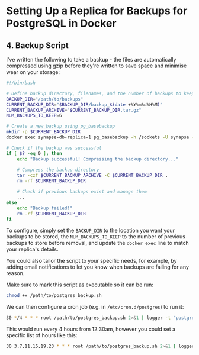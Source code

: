 # Setting Up a Replica for Backups for PostgreSQL in Docker

## 4. Backup Script

I've written the following to take a backup - the files are automatically compressed using gzip before they're written to save space and minimise wear on your storage:

```bash
#!/bin/bash

# Define backup directory, filenames, and the number of backups to keep
BACKUP_DIR="/path/to/backups"
CURRENT_BACKUP_DIR="$BACKUP_DIR/backup_$(date +%Y%m%d%H%M)"
CURRENT_BACKUP_ARCHIVE="$CURRENT_BACKUP_DIR.tar.gz"
NUM_BACKUPS_TO_KEEP=6

# Create a new backup using pg_basebackup
mkdir -p $CURRENT_BACKUP_DIR
docker exec synapse-db-replica-1 pg_basebackup -h /sockets -U synapse -D $CURRENT_BACKUP_DIR -Fp

# Check if the backup was successful
if [ $? -eq 0 ]; then
    echo "Backup successful! Compressing the backup directory..."
    
    # Compress the backup directory
    tar -czf $CURRENT_BACKUP_ARCHIVE -C $CURRENT_BACKUP_DIR .
    rm -rf $CURRENT_BACKUP_DIR

    # Check if previous backups exist and manage them
    ...
else
    echo "Backup failed!"
    rm -rf $CURRENT_BACKUP_DIR
fi
```

To configure, simply set the `BACKUP_DIR` to the location you want your backups to be stored, the `NUM_BACKUPS_TO_KEEP` to the number of previous backups to store before removal, and update the `docker exec` line to match your replica's details.

You could also tailor the script to your specific needs, for example, by adding email notifications to let you know when backups are failing for any reason.

Make sure to mark this script as executable so it can be run:

```bash
chmod +x /path/to/postgres_backup.sh
```

We can then configure a cron job (e.g. in `/etc/cron.d/postgres`) to run it:

```bash
30 */4 * * * root /path/to/postgres_backup.sh 2>&1 | logger -t "postgres-backup"
```

This would run every 4 hours from 12:30am, however you could set a specific list of hours like this:

```bash
30 3,7,11,15,19,23 * * * root /path/to/postgres_backup.sh 2>&1 | logger -t "postgres-backup"
```
